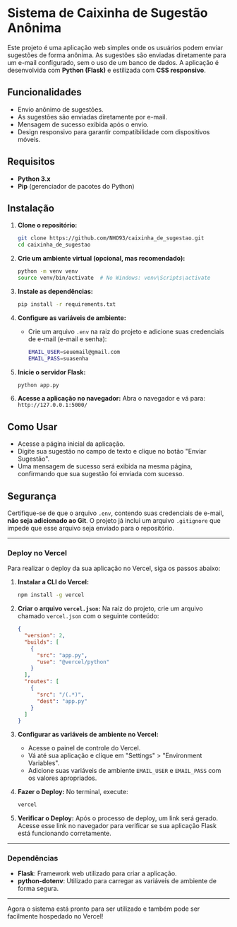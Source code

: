 # Sistema de Caixinha de Sugestão Anônima

Este projeto é uma aplicação web simples onde os usuários podem enviar sugestões de forma anônima. As sugestões são enviadas diretamente para um e-mail configurado, sem o uso de um banco de dados. A aplicação é desenvolvida com **Python (Flask)** e estilizada com **CSS responsivo**.

## Funcionalidades

- Envio anônimo de sugestões.
- As sugestões são enviadas diretamente por e-mail.
- Mensagem de sucesso exibida após o envio.
- Design responsivo para garantir compatibilidade com dispositivos móveis.

## Requisitos

- **Python 3.x**
- **Pip** (gerenciador de pacotes do Python)

## Instalação

1. **Clone o repositório:**
   ```bash
   git clone https://github.com/NHO93/caixinha_de_sugestao.git
   cd caixinha_de_sugestao
   ```

2. **Crie um ambiente virtual (opcional, mas recomendado):**
   ```bash
   python -m venv venv
   source venv/bin/activate  # No Windows: venv\Scripts\activate
   ```

3. **Instale as dependências:**
   ```bash
   pip install -r requirements.txt
   ```

4. **Configure as variáveis de ambiente:**
   - Crie um arquivo `.env` na raiz do projeto e adicione suas credenciais de e-mail (e-mail e senha):
     ```bash
     EMAIL_USER=seuemail@gmail.com
     EMAIL_PASS=suasenha
     ```

5. **Inicie o servidor Flask:**
   ```bash
   python app.py
   ```

6. **Acesse a aplicação no navegador:**
   Abra o navegador e vá para: `http://127.0.0.1:5000/`

## Como Usar

- Acesse a página inicial da aplicação.
- Digite sua sugestão no campo de texto e clique no botão "Enviar Sugestão".
- Uma mensagem de sucesso será exibida na mesma página, confirmando que sua sugestão foi enviada com sucesso.

## Segurança

Certifique-se de que o arquivo `.env`, contendo suas credenciais de e-mail, **não seja adicionado ao Git**. O projeto já inclui um arquivo `.gitignore` que impede que esse arquivo seja enviado para o repositório.

---

### Deploy no Vercel

Para realizar o deploy da sua aplicação no Vercel, siga os passos abaixo:

1. **Instalar a CLI do Vercel:**
   ```bash
   npm install -g vercel
   ```

2. **Criar o arquivo `vercel.json`:**
   Na raiz do projeto, crie um arquivo chamado `vercel.json` com o seguinte conteúdo:
   ```json
   {
     "version": 2,
     "builds": [
       {
         "src": "app.py",
         "use": "@vercel/python"
       }
     ],
     "routes": [
       {
         "src": "/(.*)",
         "dest": "app.py"
       }
     ]
   }
   ```

3. **Configurar as variáveis de ambiente no Vercel:**
   - Acesse o painel de controle do Vercel.
   - Vá até sua aplicação e clique em "Settings" > "Environment Variables".
   - Adicione suas variáveis de ambiente `EMAIL_USER` e `EMAIL_PASS` com os valores apropriados.

4. **Fazer o Deploy:**
   No terminal, execute:
   ```bash
   vercel
   ```

5. **Verificar o Deploy:**
   Após o processo de deploy, um link será gerado. Acesse esse link no navegador para verificar se sua aplicação Flask está funcionando corretamente.

---

### Dependências

- **Flask**: Framework web utilizado para criar a aplicação.
- **python-dotenv**: Utilizado para carregar as variáveis de ambiente de forma segura.

---

Agora o sistema está pronto para ser utilizado e também pode ser facilmente hospedado no Vercel!